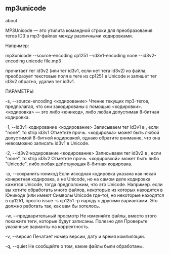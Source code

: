 ## mp3unicode
about

MP3Unicode — это утилита командной строки для преобразования тегов ID3 в mp3-файлах между различными кодировками.

Например:

mp3unicode --source-encoding cp1251 --id3v1-encoding none --id3v2-encoding unicode file.mp3

прочитает тег id3v2 (или тег id3v1, если нет тега id3v2) из файла, преобразует текстовые поля в теге из cp1251 в Unicode и запишет тег id3v2 обратно, удалив тег id3v1.

ПАРАМЕТРЫ

-s, --source-encoding <кодирование>
    Чтение текущих mp3-тегов, предполагая, что они закодированы с помощью <кодировки>. <кодировка> — это либо «юникод», либо любая допустимая 8-битная кодировка.
    
-1, --id3v1-кодирование <кодирование>
    Записываем тег id3v1 в <encoding>, если <encoding> "none", то strip id3v1 Отметьте прочь. <кодировка> может быть любой допустимой 8-битной кодировкой, однако обратите внимание, что она невозможно записать id3v1 в Unicode.
    
-2, --id3v2-кодирование <кодирование>
    Записываем тег id3v2 в <encoding>, если <encoding> "none", то strip id3v2 Отметьте прочь. <кодировкой> может быть либо "Unicode", либо любая действующая 8-битная кодировка.
    
-p, --сохранить-юникод
    Если исходная кодировка указана как некая конкретная кодировка, а не Unicode, но на самом деле кодировка кажется Unicode, тогда предположим, что это Unicode. Например. если вы хотите обработать много файлов, некоторые из которых находятся в Юникоде (или имеют Символы Unicode где-то), но некоторые находятся в cp1251, просто issue -s cp1251 -p наряду с другими вариантами. Это должно работать так, как вам бы хотелось.
    
-w, --предварительный просмотр
    Не изменяйте файлы, вместо этого покажите теги, которые будут записаны. Полезно для Проверьте указанные варианты на корректность.
    
-v, --версия
    Печатает номер версии, дату и время компиляции.
    
-q, --quiet
    Не сообщайте о том, какие файлы были обработаны.


